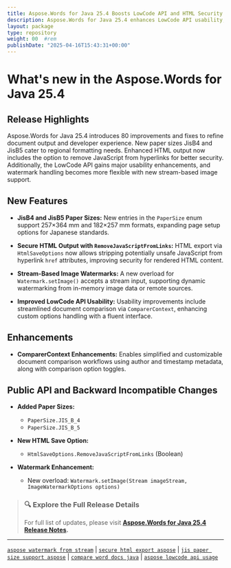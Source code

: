 ```yaml
---
title: Aspose.Words for Java 25.4 Boosts LowCode API and HTML Security
description: Aspose.Words for Java 25.4 enhances LowCode API usability, adds JisB4/JisB5 paper sizes, HTML JavaScript filtering, and supports image watermarking from stream input.
layout: package
type: repository
weight: 00	#rem
publishDate: "2025-04-16T15:43:31+00:00"
---
```


# What's new in the Aspose.Words for Java 25.4

## Release Highlights

Aspose.Words for Java 25.4 introduces 80 improvements and fixes to refine document output and developer experience. New paper sizes JisB4 and JisB5 cater to regional formatting needs. Enhanced HTML output now includes the option to remove JavaScript from hyperlinks for better security. Additionally, the LowCode API gains major usability enhancements, and watermark handling becomes more flexible with new stream-based image support.

## New Features

- **JisB4 and JisB5 Paper Sizes:**
  New entries in the `PaperSize` enum support 257×364 mm and 182×257 mm formats, expanding page setup options for Japanese standards.

- **Secure HTML Output with `RemoveJavaScriptFromLinks`:**
  HTML export via `HtmlSaveOptions` now allows stripping potentially unsafe JavaScript from hyperlink `href` attributes, improving security for rendered HTML content.

- **Stream-Based Image Watermarks:**
  A new overload for `Watermark.setImage()` accepts a stream input, supporting dynamic watermarking from in-memory image data or remote sources.

- **Improved LowCode API Usability:**
  Usability improvements include streamlined document comparison via `ComparerContext`, enhancing custom options handling with a fluent interface.

## Enhancements

- **ComparerContext Enhancements:**
  Enables simplified and customizable document comparison workflows using author and timestamp metadata, along with comparison option toggles.

## Public API and Backward Incompatible Changes

- **Added Paper Sizes:**
  - `PaperSize.JIS_B_4`
  - `PaperSize.JIS_B_5`

- **New HTML Save Option:**
  - `HtmlSaveOptions.RemoveJavaScriptFromLinks` (Boolean)

- **Watermark Enhancement:**
  - New overload: `Watermark.setImage(Stream imageStream, ImageWatermarkOptions options)`

> ### 🔍 Explore the Full Release Details
>
> For full list of updates, please visit **[Aspose.Words for Java 25.4 Release Notes](https://releases.aspose.com/words/java/release-notes/2025/aspose-words-for-java-25-4-release-notes/).**

---

[`aspose watermark from stream`](https://search.aspose.com/q/aspose-watermark-from-stream.html) | [`secure html export aspose`](https://search.aspose.com/q/secure-html-export-aspose.html) | [`jis paper size support aspose`](https://search.aspose.com/q/jis-paper-size-support-aspose.html) | [`compare word docs java`](https://search.aspose.com/q/compare-word-docs-java.html) | [`aspose lowcode api usage`](https://search.aspose.com/q/aspose-lowcode-api-usage.html)
